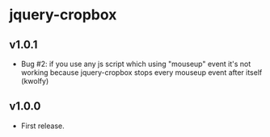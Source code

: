 # jquery-cropbox

## v1.0.1

- Bug #2: if you use any js script which using "mouseup" event it's not working because jquery-cropbox stops every mouseup event after itself (kwolfy)

## v1.0.0

- First release.
